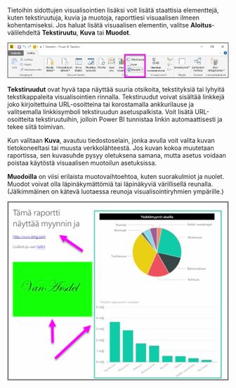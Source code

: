 Tietoihin sidottujen visualisointien lisäksi voit lisätä staattisia elementtejä, kuten tekstiruutuja, kuvia ja muotoja, raporttiesi visuaalisen ilmeen kohentamiseksi. Jos haluat lisätä visuaalisen elementin, valitse **Aloitus**-välilehdeltä **Tekstiruutu**, **Kuva** tai **Muodot**.

![](media/3-10-create-shapes-images/3-10_1.png)

**Tekstiruudut** ovat hyvä tapa näyttää suuria otsikoita, tekstityksiä tai lyhyitä tekstikappaleita visualisointien rinnalla. Tekstiruudut voivat sisältää linkkejä joko kirjoitettuina URL-osoitteina tai korostamalla ankkurilause ja valitsemalla linkkisymboli tekstiruudun asetuspalkista. Voit lisätä URL-osoitteita tekstiruutuihin, jolloin Power BI tunnistaa linkin automaattisesti ja tekee siitä toimivan.

Kun valitaan **Kuva**, avautuu tiedostoselain, jonka avulla voit valita kuvan tietokoneeltasi tai muusta verkkolähteestä. Jos kuvan kokoa muutetaan raportissa, sen kuvasuhde pysyy oletuksena samana, mutta asetus voidaan poistaa käytöstä visuaalisen muotoilun asetuksissa.

**Muodoilla** on viisi erilaista muotovaihtoehtoa, kuten suorakulmiot ja nuolet. Muodot voivat olla läpinäkymättömiä tai läpinäkyviä värillisellä reunalla. (Jälkimmäinen on kätevä luotaessa reunoja visualisointiryhmien ympärille.)

![](media/3-10-create-shapes-images/3-10_2.png)

